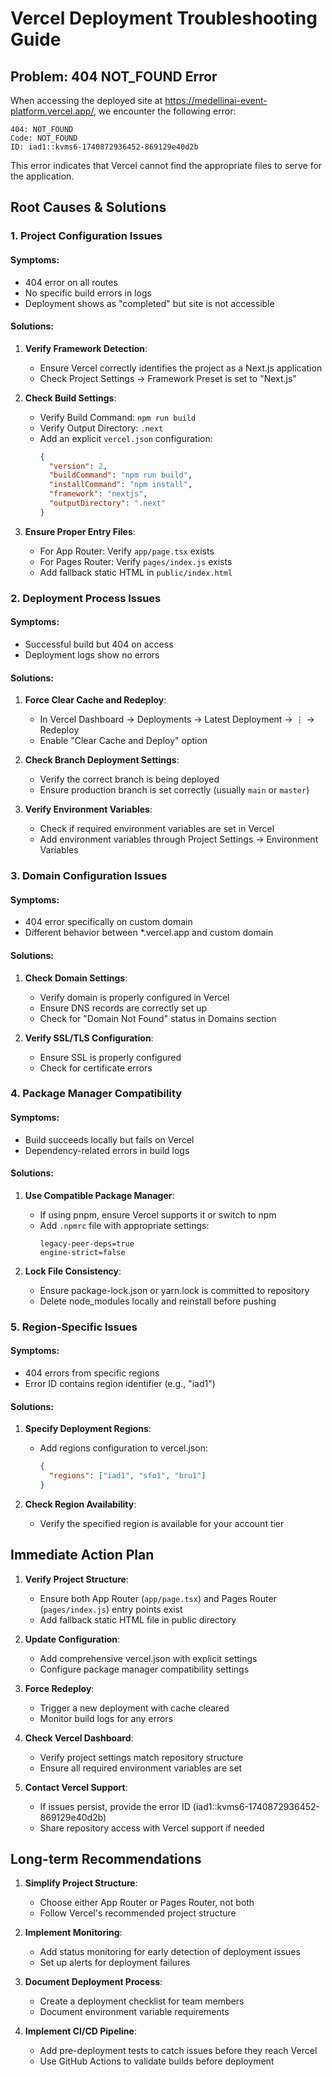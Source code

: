 # Vercel Deployment Troubleshooting Guide

## Problem: 404 NOT_FOUND Error

When accessing the deployed site at https://medellinai-event-platform.vercel.app/, we encounter the following error:

```
404: NOT_FOUND
Code: NOT_FOUND
ID: iad1::kvms6-1740872936452-869129e40d2b
```

This error indicates that Vercel cannot find the appropriate files to serve for the application.

## Root Causes & Solutions

### 1. Project Configuration Issues

#### Symptoms:

- 404 error on all routes
- No specific build errors in logs
- Deployment shows as "completed" but site is not accessible

#### Solutions:

1. **Verify Framework Detection**:

   - Ensure Vercel correctly identifies the project as a Next.js application
   - Check Project Settings → Framework Preset is set to "Next.js"

2. **Check Build Settings**:

   - Verify Build Command: `npm run build`
   - Verify Output Directory: `.next`
   - Add an explicit `vercel.json` configuration:
     ```json
     {
       "version": 2,
       "buildCommand": "npm run build",
       "installCommand": "npm install",
       "framework": "nextjs",
       "outputDirectory": ".next"
     }
     ```

3. **Ensure Proper Entry Files**:
   - For App Router: Verify `app/page.tsx` exists
   - For Pages Router: Verify `pages/index.js` exists
   - Add fallback static HTML in `public/index.html`

### 2. Deployment Process Issues

#### Symptoms:

- Successful build but 404 on access
- Deployment logs show no errors

#### Solutions:

1. **Force Clear Cache and Redeploy**:

   - In Vercel Dashboard → Deployments → Latest Deployment → ⋮ → Redeploy
   - Enable "Clear Cache and Deploy" option

2. **Check Branch Deployment Settings**:

   - Verify the correct branch is being deployed
   - Ensure production branch is set correctly (usually `main` or `master`)

3. **Verify Environment Variables**:
   - Check if required environment variables are set in Vercel
   - Add environment variables through Project Settings → Environment Variables

### 3. Domain Configuration Issues

#### Symptoms:

- 404 error specifically on custom domain
- Different behavior between \*.vercel.app and custom domain

#### Solutions:

1. **Check Domain Settings**:

   - Verify domain is properly configured in Vercel
   - Ensure DNS records are correctly set up
   - Check for "Domain Not Found" status in Domains section

2. **Verify SSL/TLS Configuration**:
   - Ensure SSL is properly configured
   - Check for certificate errors

### 4. Package Manager Compatibility

#### Symptoms:

- Build succeeds locally but fails on Vercel
- Dependency-related errors in build logs

#### Solutions:

1. **Use Compatible Package Manager**:

   - If using pnpm, ensure Vercel supports it or switch to npm
   - Add `.npmrc` file with appropriate settings:
     ```
     legacy-peer-deps=true
     engine-strict=false
     ```

2. **Lock File Consistency**:
   - Ensure package-lock.json or yarn.lock is committed to repository
   - Delete node_modules locally and reinstall before pushing

### 5. Region-Specific Issues

#### Symptoms:

- 404 errors from specific regions
- Error ID contains region identifier (e.g., "iad1")

#### Solutions:

1. **Specify Deployment Regions**:

   - Add regions configuration to vercel.json:
     ```json
     {
       "regions": ["iad1", "sfo1", "bru1"]
     }
     ```

2. **Check Region Availability**:
   - Verify the specified region is available for your account tier

## Immediate Action Plan

1. **Verify Project Structure**:

   - Ensure both App Router (`app/page.tsx`) and Pages Router (`pages/index.js`) entry points exist
   - Add fallback static HTML file in public directory

2. **Update Configuration**:

   - Add comprehensive vercel.json with explicit settings
   - Configure package manager compatibility settings

3. **Force Redeploy**:

   - Trigger a new deployment with cache cleared
   - Monitor build logs for any errors

4. **Check Vercel Dashboard**:

   - Verify project settings match repository structure
   - Ensure all required environment variables are set

5. **Contact Vercel Support**:
   - If issues persist, provide the error ID (iad1::kvms6-1740872936452-869129e40d2b)
   - Share repository access with Vercel support if needed

## Long-term Recommendations

1. **Simplify Project Structure**:

   - Choose either App Router or Pages Router, not both
   - Follow Vercel's recommended project structure

2. **Implement Monitoring**:

   - Add status monitoring for early detection of deployment issues
   - Set up alerts for deployment failures

3. **Document Deployment Process**:

   - Create a deployment checklist for team members
   - Document environment variable requirements

4. **Implement CI/CD Pipeline**:
   - Add pre-deployment tests to catch issues before they reach Vercel
   - Use GitHub Actions to validate builds before deployment
